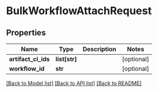 # BulkWorkflowAttachRequest

## Properties
Name | Type | Description | Notes
------------ | ------------- | ------------- | -------------
**artifact_ci_ids** | **list[str]** |  | [optional] 
**workflow_id** | **str** |  | [optional] 

[[Back to Model list]](../README.md#documentation-for-models) [[Back to API list]](../README.md#documentation-for-api-endpoints) [[Back to README]](../README.md)

